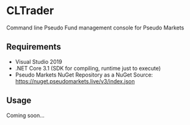 # CLTrader
Command line Pseudo Fund management console for Pseudo Markets

## Requirements 
* Visual Studio 2019
* .NET Core 3.1 (SDK for compiling, runtime just to execute)
* Pseudo Markets NuGet Repository as a NuGet Source: https://nuget.pseudomarkets.live/v3/index.json

## Usage
Coming soon...



